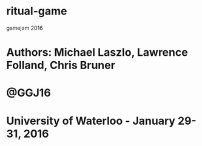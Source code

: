 # ritual-game
gamejam 2016
# Authors: Michael Laszlo, Lawrence Folland, Chris Bruner
# @GGJ16
# University of Waterloo - January 29-31, 2016